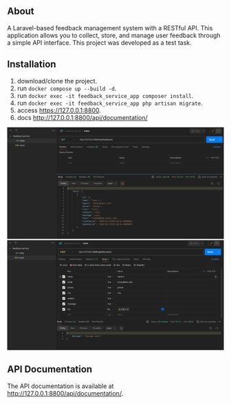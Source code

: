 ## About

A Laravel-based feedback management system with a RESTful API. This application allows you to collect, store, and manage user feedback through a simple API interface. This project was developed as a test task.

## Installation

1. download/clone the project.
2. run `docker compose up --build -d`.
3. run `docker exec -it feedback_service_app composer install`.
4. run `docker exec -it feedback_service_app php artisan migrate`.
5. access https://127.0.0.1:8800.
6. docs http://127.0.0.1:8800/api/documentation/

![img_1.png](img_1.png)
![img.png](img.png)

## API Documentation

The API documentation is available at http://127.0.0.1:8800/api/documentation/.
